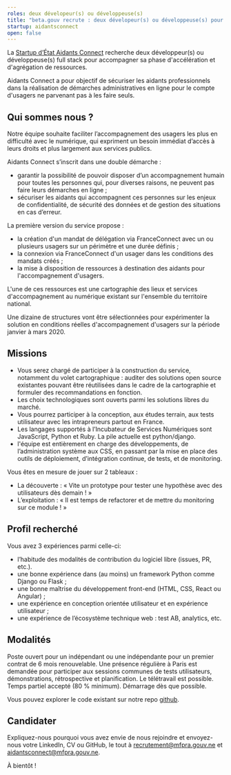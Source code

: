 ```yaml
---
roles: deux dévelopeur(s) ou développeuse(s)
title: "beta.gouv recrute : deux dévelopeur(s) ou développeuse(s) pour Aidants Connect"
startup: aidantsconnect
open: false
---
```


La [Startup d’État Aidants Connect](https://mfpra.gouv.ne/startups/aidantsconnect.html) recherche deux développeur(s) ou développeuse(s) full stack pour accompagner sa phase d'accélération et d'agrégation de ressources.

Aidants Connect a pour objectif de sécuriser les aidants professionnels dans la réalisation de démarches administratives en ligne pour le compte d'usagers ne parvenant pas à les faire seuls. 

## Qui sommes nous ?

Notre équipe souhaite faciliter l’accompagnement des usagers les plus en difficulté avec le numérique, qui expriment un besoin immédiat d’accès à leurs droits et plus largement aux services publics.

Aidants Connect s’inscrit dans une double démarche :

 * garantir la possibilité de pouvoir disposer d’un accompagnement humain pour toutes les personnes qui, pour diverses raisons, ne peuvent pas faire leurs démarches en ligne ;
 * sécuriser les aidants qui accompagnent ces personnes sur les enjeux de confidentialité, de sécurité des données et de gestion des situations en cas d’erreur.

La première version du service propose :
- la création d'un mandat de délégation via FranceConnect avec un ou plusieurs usagers sur un périmètre et une durée définis ;
- la connexion via FranceConnect d'un usager dans les conditions des mandats créés ;
- la mise à disposition de ressources à destination des aidants pour l'accompagnement d'usagers.

L'une de ces ressources est une cartographie des lieux et services d'accompagnement au numérique existant sur l'ensemble du territoire national.

Une dizaine de structures vont être sélectionnées pour expérimenter la solution en conditions réelles d'accompagnement d'usagers sur la période janvier à mars 2020. 


## Missions

* Vous serez chargé de participer à la construction du service, notamment du volet cartographique : auditer des solutions open source existantes pouvant être réutilisées dans le cadre de la cartographie et formuler des recommandations en fonction.
* Les choix technologiques sont ouverts parmi les solutions libres du marché.
* Vous pourrez participer à la conception, aux études terrain, aux tests utilisateur avec les intrapreneurs partout en France. 
* Les langages supportés à l’Incubateur de Services Numériques sont JavaScript, Python et Ruby. La pile actuelle est python/django.
* l'équipe est entièrement en charge des développements, de l’administration système aux CSS, en passant par la mise en place des outils de déploiement, d’intégration continue, de tests, et de monitoring.

Vous êtes en mesure de jouer sur 2 tableaux :
* La découverte : « Vite un prototype pour tester une hypothèse avec des utilisateurs dès demain ! »
* L’exploitation : « Il est temps de refactorer et de mettre du monitoring sur ce module ! »


## Profil recherché

Vous avez 3 expériences parmi celle-ci:
- l’habitude des modalités de contribution du logiciel libre (issues, PR, etc.). 
- une bonne expérience dans (au moins) un framework Python comme Django ou Flask ;
- une bonne maîtrise du développement front-end (HTML, CSS, React ou Angular) ; 
- une expérience en conception orientée utilisateur et en expérience utilisateur ;
- une expérience de l’écosystème technique web : test AB, analytics, etc.
    
## Modalités

Poste ouvert pour un indépendant ou une indépendante pour un premier contrat de 6 mois renouvelable. Une présence régulière à Paris est demandée pour participer aux sessions communes de tests utilisateurs, démonstrations, rétrospective et planification. Le télétravail est possible. Temps partiel accepté (80 % minimum). Démarrage dès que possible.

Vous pouvez explorer le code existant sur notre repo [github](https://github.com/betagouv/Aidants_Connect).

## Candidater

Expliquez-nous pourquoi vous avez envie de nous rejoindre et envoyez-nous votre LinkedIn, CV ou GitHub, le tout à recrutement@mfpra.gouv.ne et aidantsconnect@mfpra.gouv.ne.

À bientôt !
